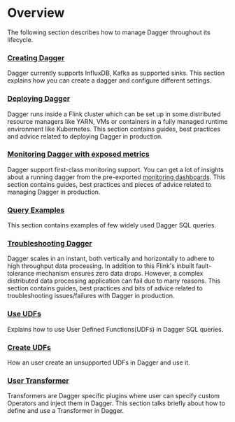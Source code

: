 # Overview

The following section describes how to manage Dagger throughout its lifecycle.

### [Creating Dagger](docs/../../guides/create_dagger.md)

Dagger currently supports InfluxDB, Kafka as supported sinks. This section explains
how you can create a dagger and configure different settings.

### [Deploying Dagger](docs/../../guides/deployment.md)

Dagger runs inside a Flink cluster which can be set up in some distributed resource managers like YARN, VMs or containers in a fully managed runtime environment like Kubernetes. This section contains guides, best practices and advice related to deploying Dagger in production.

### [Monitoring Dagger with exposed metrics](docs/../../guides/monitoring.md)

Dagger support first-class monitoring support. You can get a lot of insights about a running dagger from the pre-exported [monitoring dashboards](https://github.com/odpf/dagger/blob/main/docs/assets/dagger-grafana-dashboard.json). This section contains guides, best practices and pieces of advice related to managing Dagger in production.

### [Query Examples](docs/../../guides/query_examples.md)
This section contains examples of few widely used Dagger SQL queries.

### [Troubleshooting Dagger](docs/../../guides/troubleshooting.md)

Dagger scales in an instant, both vertically and horizontally to adhere to high throughput data processing. In addition to this Flink's inbuilt fault-tolerance mechanism ensures zero data drops.
However, a complex distributed data processing application can fail due to many reasons.
This section contains guides, best practices and bits of advice related to troubleshooting issues/failures with Dagger in production.

### [Use UDFs](docs/../../guides/use_udf.md)

Explains how to use User Defined Functions(UDFs) in Dagger SQL queries.

### [Create UDFs](docs/../../guides/create_udf.md)

How an user create an unsupported UDFs in Dagger and use it.

### [User Transformer](docs/../../guides/use_transformer.md)

Transformers are Dagger specific plugins where user can specify custom Operators and inject them in Dagger. This section talks briefly about how to define and use a Transformer in Dagger.
